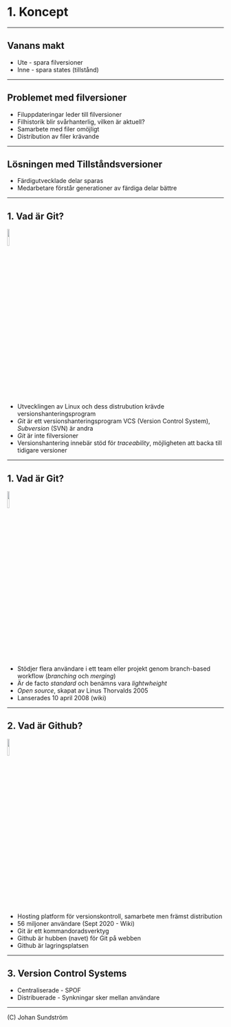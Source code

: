 # 1. Koncept

---

## Vanans makt

* Ute - spara filversioner
* Inne - spara states (tillstånd)

---

## Problemet med filversioner

* Filuppdateringar leder till filversioner
* Filhistorik blir svårhanterlig, vilken är aktuell?
* Samarbete med filer omöjligt
* Distribution av filer krävande

---

## Lösningen med Tillståndsversioner

* Färdigutvecklade delar sparas
* Medarbetare förstår generationer av färdiga delar bättre

---

## 1. Vad är Git?

<img src="https://git-scm.com/images/logos/downloads/Git-Logo-2Color.png" width="10%" height="10%" />

* Utvecklingen av Linux och dess distrubution krävde versionshanteringsprogram
* _Git_ är ett versionshanteringsprogram VCS (Version Control System), _Subversion_ (SVN) är andra
* _Git_ är inte filversioner
* Versionshantering innebär stöd för _traceability_, möjligheten att backa till tidigare versioner

---

## 1. Vad är Git?

<img src="https://git-scm.com/images/logos/downloads/Git-Logo-2Color.png" width="10%" height="10%" />

* Stödjer flera användare i ett team eller projekt genom branch-based workflow (_branching_ och _merging_)
* Är de facto _standard_ och benämns vara _lightwheight_
* _Open source_, skapat av Linus Thorvalds 2005
* Lanserades 10 april 2008 (wiki)

---

## 2. Vad är Github?

<img src="https://github.githubassets.com/images/modules/logos_page/Octocat.png" width="10%" height="10%" />

* Hosting platform för versionskontroll, samarbete men främst distribution
* 56 miljoner användare (Sept 2020 - Wiki)
* Git är ett kommandoradsverktyg
* Github är hubben (navet) för Git på webben
* Github är lagringsplatsen

---

## 3. Version Control Systems

* Centraliserade - SPOF
* Distribuerade - Synkningar sker mellan användare

--- 

(C) Johan Sundström